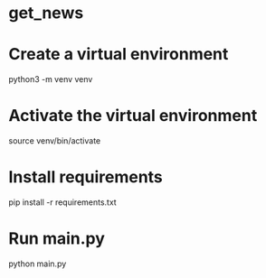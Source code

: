# get_news

# Create a virtual environment
python3 -m venv venv

# Activate the virtual environment
source venv/bin/activate

# Install requirements
pip install -r requirements.txt

# Run main.py
python main.py

